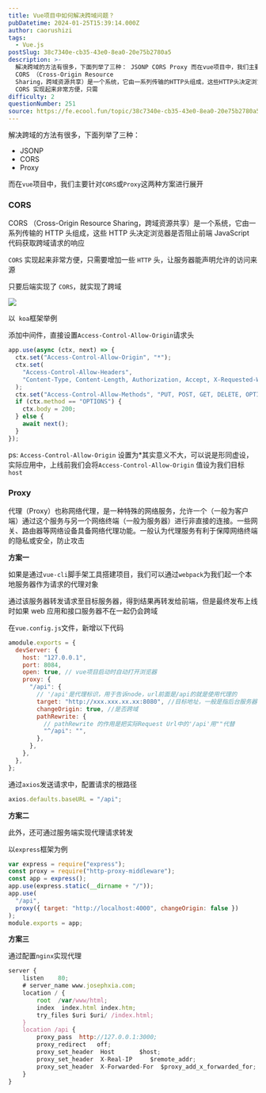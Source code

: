 ```yaml
---
title: Vue项目中如何解决跨域问题？
pubDatetime: 2024-01-25T15:39:14.000Z
author: caorushizi
tags:
  - Vue.js
postSlug: 38c7340e-cb35-43e0-8ea0-20e75b2780a5
description: >-
  解决跨域的方法有很多，下面列举了三种： JSONP CORS Proxy 而在vue项目中，我们主要针对CORS或Proxy这两种方案进行展开 CORS
  CORS （Cross-Origin Resource
  Sharing，跨域资源共享）是一个系统，它由一系列传输的HTTP头组成，这些HTTP头决定浏览器是否阻止前端 JavaScript 代码获取跨域请求的响应
  CORS 实现起来非常方便，只需
difficulty: 2
questionNumber: 251
source: https://fe.ecool.fun/topic/38c7340e-cb35-43e0-8ea0-20e75b2780a5
---
```


解决跨域的方法有很多，下面列举了三种：

- JSONP
- CORS
- Proxy

而在`vue`项目中，我们主要针对`CORS`或`Proxy`这两种方案进行展开

### CORS

CORS （Cross-Origin Resource Sharing，跨域资源共享）是一个系统，它由一系列传输的 HTTP 头组成，这些 HTTP 头决定浏览器是否阻止前端 JavaScript 代码获取跨域请求的响应

`CORS` 实现起来非常方便，只需要增加一些 `HTTP` 头，让服务器能声明允许的访问来源

只要后端实现了 `CORS`，就实现了跨域

![](https://static.ecool.fun//article/1dab26ff-003d-49b3-ab94-f25032f40170.png)

以` koa`框架举例

添加中间件，直接设置`Access-Control-Allow-Origin`请求头

```js
app.use(async (ctx, next) => {
  ctx.set("Access-Control-Allow-Origin", "*");
  ctx.set(
    "Access-Control-Allow-Headers",
    "Content-Type, Content-Length, Authorization, Accept, X-Requested-With , yourHeaderFeild"
  );
  ctx.set("Access-Control-Allow-Methods", "PUT, POST, GET, DELETE, OPTIONS");
  if (ctx.method == "OPTIONS") {
    ctx.body = 200;
  } else {
    await next();
  }
});
```

ps: `Access-Control-Allow-Origin` 设置为\*其实意义不大，可以说是形同虚设，实际应用中，上线前我们会将`Access-Control-Allow-Origin` 值设为我们目标`host`

### Proxy

代理（Proxy）也称网络代理，是一种特殊的网络服务，允许一个（一般为客户端）通过这个服务与另一个网络终端（一般为服务器）进行非直接的连接。一些网关、路由器等网络设备具备网络代理功能。一般认为代理服务有利于保障网络终端的隐私或安全，防止攻击

**方案一**

如果是通过`vue-cli`脚手架工具搭建项目，我们可以通过`webpack`为我们起一个本地服务器作为请求的代理对象

通过该服务器转发请求至目标服务器，得到结果再转发给前端，但是最终发布上线时如果 web 应用和接口服务器不在一起仍会跨域

在`vue.config.js`文件，新增以下代码

```js
amodule.exports = {
  devServer: {
    host: "127.0.0.1",
    port: 8084,
    open: true, // vue项目启动时自动打开浏览器
    proxy: {
      "/api": {
        // '/api'是代理标识，用于告诉node，url前面是/api的就是使用代理的
        target: "http://xxx.xxx.xx.xx:8080", //目标地址，一般是指后台服务器地址
        changeOrigin: true, //是否跨域
        pathRewrite: {
          // pathRewrite 的作用是把实际Request Url中的'/api'用""代替
          "^/api": "",
        },
      },
    },
  },
};
```

通过`axios`发送请求中，配置请求的根路径

```js
axios.defaults.baseURL = "/api";
```

**方案二**

此外，还可通过服务端实现代理请求转发

以`express`框架为例

```js
var express = require("express");
const proxy = require("http-proxy-middleware");
const app = express();
app.use(express.static(__dirname + "/"));
app.use(
  "/api",
  proxy({ target: "http://localhost:4000", changeOrigin: false })
);
module.exports = app;
```

**方案三**

通过配置`nginx`实现代理

```js
server {
    listen    80;
    # server_name www.josephxia.com;
    location / {
        root  /var/www/html;
        index  index.html index.htm;
        try_files $uri $uri/ /index.html;
    }
    location /api {
        proxy_pass  http://127.0.0.1:3000;
        proxy_redirect   off;
        proxy_set_header  Host       $host;
        proxy_set_header  X-Real-IP     $remote_addr;
        proxy_set_header  X-Forwarded-For  $proxy_add_x_forwarded_for;
    }
}
```
